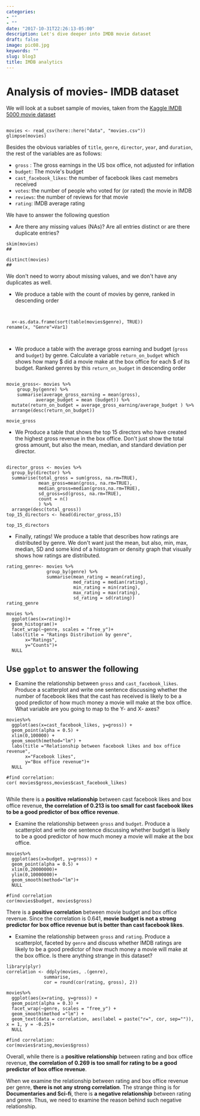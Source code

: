 ```yaml
---
categories:
- ""
- ""
date: "2017-10-31T22:26:13-05:00"
description: Let's dive deeper into IMDB movie dataset
draft: false
image: pic08.jpg
keywords: ""
slug: blog3
title: IMDB analytics
---
```


# Analysis of movies- IMDB dataset

We will look at a subset sample of movies, taken from the [Kaggle IMDB 5000 movie dataset](https://www.kaggle.com/carolzhangdc/imdb-5000-movie-dataset)

  
```{r,load_movies, warning=FALSE, message=FALSE}

movies <- read_csv(here::here("data", "movies.csv"))
glimpse(movies)

```

Besides the obvious variables of `title`, `genre`, `director`, `year`, and `duration`, the rest of the variables are as follows:

- `gross` : The gross earnings in the US box office, not adjusted for inflation
- `budget`: The movie's budget 
- `cast_facebook_likes`: the number of facebook likes cast memebrs received
- `votes`: the number of people who voted for (or rated) the movie in IMDB 
- `reviews`: the number of reviews for that movie
- `rating`: IMDB average rating 

We have to answer the following question

- Are there any missing values (NAs)? Are all entries distinct or are there duplicate entries?
```{r}
skim(movies)
##

distinct(movies)
##  

```

 We don't need to worry about missing values, and we don't have any duplicates as well.


- We produce a table with the count of movies by genre, ranked in descending order

```{r}


  x<-as.data.frame(sort(table(movies$genre), TRUE))
rename(x, "Genre"=Var1)

  
```


- We produce a table with the average gross earning and budget (`gross` and `budget`) by genre. Calculate a variable `return_on_budget` which shows how many $ did a movie make at the box office for each $ of its budget. Ranked genres by this `return_on_budget` in descending order

```{r}

movie_gross<- movies %>%
    group_by(genre) %>%
    summarise(average_gross_earning = mean(gross),
           average_budget = mean (budget)) %>%
  mutate(return_on_budget = average_gross_earning/average_budget ) %>%
  arrange(desc(return_on_budget)) 

movie_gross
```

- We Produce a table that shows the top 15 directors who have created the highest gross revenue in the box office. Don't just show the total gross amount, but also the mean, median, and standard deviation per director.


```{r}

director_gross <- movies %>%
  group_by(director) %>%
  summarise(total_gross = sum(gross, na.rm=TRUE),
            mean_gross=mean(gross, na.rm=TRUE),
            median_gross=median(gross,na.rm=TRUE),
            sd_gross=sd(gross, na.rm=TRUE),
            count = n()
            ) %>%
  arrange(desc(total_gross))
top_15_directors <- head(director_gross,15)

top_15_directors
```




- Finally, ratings! We produce a table that describes how ratings are distributed by genre. We don't want just the mean, but also, min, max, median, SD and some kind of a histogram or density graph that visually shows how ratings are distributed. 
```{r, rating_genre}
rating_genre<- movies %>% 
               group_by(genre) %>% 
               summarise(mean_rating = mean(rating), 
                         med_rating = median(rating), 
                         min_rating = min(rating), 
                         max_rating = max(rating), 
                         sd_rating = sd(rating)) 
rating_genre

movies %>% 
  ggplot(aes(x=rating))+
  geom_histogram()+
  facet_wrap(~genre, scales = "free_y")+
  labs(title = "Ratings Distribution by genre",
       x="Ratings",
       y="Counts")+
  NULL

```
## Use `ggplot` to answer the following

  - Examine the relationship between `gross` and `cast_facebook_likes`. Produce a scatterplot and write one sentence discussing whether the number of facebook likes that the cast has received is likely to be a good predictor of how much money a movie will make at the box office. What variable are you going to map to the Y- and X- axes?
  
  
```{r, gross_on_fblikes}
movies%>%
  ggplot(aes(x=cast_facebook_likes, y=gross)) +
  geom_point(alpha = 0.5) + 
  xlim(0,100000) + 
  geom_smooth(method="lm") + 
  labs(title ="Relationship between facebook likes and box office revenue",
       x="Facebook likes", 
       y="Box office revenue")+
  NULL
  
#find correlation:
cor( movies$gross,movies$cast_facebook_likes)


```

While there is a **positive relationship** between cast facebook likes and box office revenue, **the correlation of 0.213 is too small for cast facebook likes to be a good predictor of box office revenue**.

  - Examine the relationship between `gross` and `budget`. Produce a scatterplot and write one sentence discussing whether budget is likely to be a good predictor of how much money a movie will make at the box office.

```{r, gross_on_budget}
movies%>%
  ggplot(aes(x=budget, y=gross)) +
  geom_point(alpha = 0.5) + 
  xlim(0,20000000)+ 
  ylim(0,10000000)+ 
  geom_smooth(method="lm")+
  NULL

#find correlation
cor(movies$budget, movies$gross)
```

There is a **positive correlation** between movie budget and box office revenue. Since the correlation is 0.641, **movie budget is not a strong predictor for box office revenue but is better than cast facebook likes**. 

  - Examine the relationship between `gross` and `rating`. Produce a scatterplot, faceted by `genre` and discuss whether IMDB ratings are likely to be a good predictor of how much money a movie will make at the box office. Is there anything strange in this dataset?

```{r, gross_on_rating}
library(plyr)
correlation <- ddply(movies, .(genre), 
              summarise, 
              cor = round(cor(rating, gross), 2))

movies%>%
  ggplot(aes(x=rating, y=gross)) +
  geom_point(alpha = 0.3) + 
  facet_wrap(~genre, scales = "free_y") +
  geom_smooth(method ="lm") + 
  geom_text(data = correlation, aes(label = paste("r=", cor, sep="")), x = 1, y = -0.25)+
  NULL

#find correlation:
cor(movies$rating,movies$gross)
```

Overall, while there is a **positive relationship** between rating and box office revenue, **the correlation of 0.269 is too small for rating to be a good predictor of box office revenue**. 

When we examine the relationship between rating and box office revenue per genre, **there is not any strong correlation**. The strange thing is for **Documentaries and Sci-fi**, there is **a negative relationship** between rating and genre. Thus, we need to examine the reason behind such negative relationship.